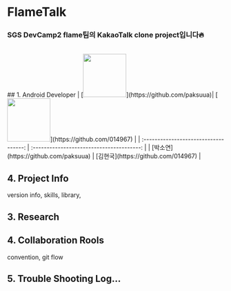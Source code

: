 # FlameTalk
### SGS DevCamp2 flame팀의 KakaoTalk clone project입니다🔥

<br/>
## 1. Android Developer
| [<img src="https://avatars.githubusercontent.com/paksuua" width="100">](https://github.com/paksuua)| [<img src="https://avatars.githubusercontent.com/014967" width="100">](https://github.com/014967) |
| :-----------------------------------: | :---------------------------------------: | 
| [박소연](https://github.com/paksuua) | [김현국](https://github.com/014967) |

## 4. Project Info
version info, skills, library, 

## 3. Research

## 4. Collaboration Rools
convention, git flow

## 5. Trouble Shooting Log...
